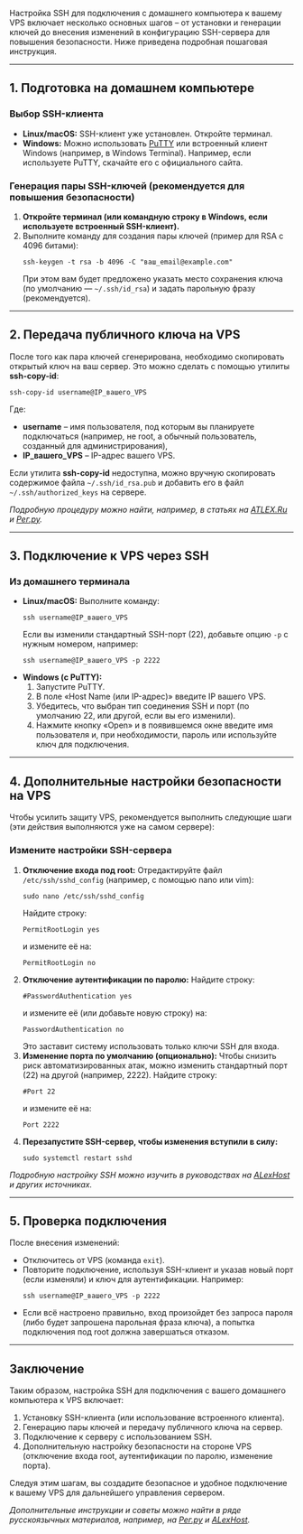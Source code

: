 Настройка SSH для подключения с домашнего компьютера к вашему VPS включает несколько основных шагов – от установки и генерации ключей до внесения изменений в конфигурацию SSH-сервера для повышения безопасности. Ниже приведена подробная пошаговая инструкция.

---

## 1. Подготовка на домашнем компьютере

### Выбор SSH-клиента
- **Linux/macOS:** SSH-клиент уже установлен. Откройте терминал.
- **Windows:** Можно использовать [PuTTY](https://www.putty.org/) или встроенный клиент Windows (например, в Windows Terminal). Например, если используете PuTTY, скачайте его с официального сайта.

### Генерация пары SSH-ключей (рекомендуется для повышения безопасности)
1. **Откройте терминал (или командную строку в Windows, если используете встроенный SSH-клиент).**
2. Выполните команду для создания пары ключей (пример для RSA с 4096 битами):
   ```
   ssh-keygen -t rsa -b 4096 -C "ваш_email@example.com"
   ```
   При этом вам будет предложено указать место сохранения ключа (по умолчанию — `~/.ssh/id_rsa`) и задать парольную фразу (рекомендуется).

---

## 2. Передача публичного ключа на VPS

После того как пара ключей сгенерирована, необходимо скопировать открытый ключ на ваш сервер. Это можно сделать с помощью утилиты **ssh-copy-id**:
```
ssh-copy-id username@IP_вашего_VPS
```
Где:
- **username** – имя пользователя, под которым вы планируете подключаться (например, не root, а обычный пользователь, созданный для администрирования),
- **IP_вашего_VPS** – IP-адрес вашего VPS.

Если утилита **ssh-copy-id** недоступна, можно вручную скопировать содержимое файла `~/.ssh/id_rsa.pub` и добавить его в файл `~/.ssh/authorized_keys` на сервере.

*Подробную процедуру можно найти, например, в статьях на [ATLEX.Ru](citeturn0search1) и [Рег.ру](citeturn0search0).*

---

## 3. Подключение к VPS через SSH

### Из домашнего терминала
- **Linux/macOS:** Выполните команду:
  ```
  ssh username@IP_вашего_VPS
  ```
  Если вы изменили стандартный SSH-порт (22), добавьте опцию `-p` с нужным номером, например:
  ```
  ssh username@IP_вашего_VPS -p 2222
  ```
- **Windows (с PuTTY):**
  1. Запустите PuTTY.
  2. В поле «Host Name (или IP-адрес)» введите IP вашего VPS.
  3. Убедитесь, что выбран тип соединения SSH и порт (по умолчанию 22, или другой, если вы его изменили).
  4. Нажмите кнопку «Open» и в появившемся окне введите имя пользователя и, при необходимости, пароль или используйте ключ для подключения.

---

## 4. Дополнительные настройки безопасности на VPS

Чтобы усилить защиту VPS, рекомендуется выполнить следующие шаги (эти действия выполняются уже на самом сервере):

### Измените настройки SSH-сервера
1. **Отключение входа под root:**
   Отредактируйте файл `/etc/ssh/sshd_config` (например, с помощью nano или vim):
   ```
   sudo nano /etc/ssh/sshd_config
   ```
   Найдите строку:
   ```
   PermitRootLogin yes
   ```
   и измените её на:
   ```
   PermitRootLogin no
   ```
2. **Отключение аутентификации по паролю:**
   Найдите строку:
   ```
   #PasswordAuthentication yes
   ```
   и измените её (или добавьте новую строку) на:
   ```
   PasswordAuthentication no
   ```
   Это заставит систему использовать только ключи SSH для входа.
3. **Изменение порта по умолчанию (опционально):**
   Чтобы снизить риск автоматизированных атак, можно изменить стандартный порт (22) на другой (например, 2222). Найдите строку:
   ```
   #Port 22
   ```
   и измените её на:
   ```
   Port 2222
   ```
4. **Перезапустите SSH-сервер, чтобы изменения вступили в силу:**
   ```
   sudo systemctl restart sshd
   ```

*Подробную настройку SSH можно изучить в руководствах на [ALexHost](citeturn0search9) и других источниках.*

---

## 5. Проверка подключения

После внесения изменений:
- Отключитесь от VPS (команда `exit`).
- Повторите подключение, используя SSH-клиент и указав новый порт (если изменяли) и ключ для аутентификации. Например:
  ```
  ssh username@IP_вашего_VPS -p 2222
  ```
- Если всё настроено правильно, вход произойдет без запроса пароля (либо будет запрошена парольная фраза ключа), а попытка подключения под root должна завершаться отказом.

---

## Заключение

Таким образом, настройка SSH для подключения с вашего домашнего компьютера к VPS включает:
1. Установку SSH-клиента (или использование встроенного клиента).
2. Генерацию пары ключей и передачу публичного ключа на сервер.
3. Подключение к серверу с использованием SSH.
4. Дополнительную настройку безопасности на стороне VPS (отключение входа root, аутентификации по паролю, изменение порта).

Следуя этим шагам, вы создадите безопасное и удобное подключение к вашему VPS для дальнейшего управления сервером.

*Дополнительные инструкции и советы можно найти в ряде русскоязычных материалов, например, на [Рег.ру](citeturn0search0) и [ALexHost](citeturn0search9).*
